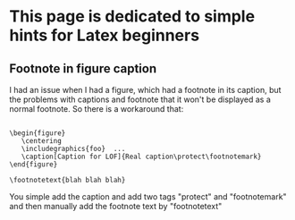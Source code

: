 # This page is dedicated to simple hints for Latex beginners
## Footnote in figure caption
I had an issue when I had a figure, which had a footnote in its caption, but the problems with captions and footnote that it won't be displayed as a normal footnote. So there is a workaround that:
``` 

\begin{figure}
   \centering
   \includegraphics{foo}  ...
   \caption[Caption for LOF]{Real caption\protect\footnotemark}
\end{figure}

\footnotetext{blah blah blah}
 ```
You simple add the caption and add two tags "protect" and "footnotemark" and then manually add the footnote text by "footnotetext"